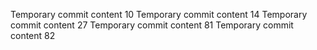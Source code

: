 Temporary commit content 10
Temporary commit content 14
Temporary commit content 27
Temporary commit content 81
Temporary commit content 82
